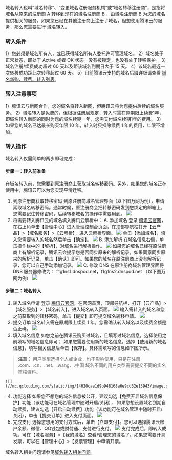 域名转入也叫“域名转移”、“变更域名注册服务机构”或“域名转移注册商”，是指将域名从原来的注册商 A 转移到现在的域名注册商 B ，由域名注册商 B 为您的域名提供相关的服务。如果您已经在其他注册商上注册了域名，但想使用腾讯云的服务，那么您需要进行 [域名转入](https://console.qcloud.com/domain/trans-in)。
### 转入条件
1）您必须是域名所有人，或已获得域名所有人委托许可管理域名。
2）域名处于正常状态，即处于 Active 或者 OK 状态。没有被锁定，也没有处于转移保护。
3）域名注册/续费成功超过 60 天以及距该域名到期日大于 15 天。
4）该域名最近一次转移成功距此次转移超过 60 天。
5）目前腾讯云支持的域名后缀详细请查看 [域名新购、续费、转入列表](https://buy.qcloud.com/domain?price=1)。

### 转入注意事项
1）腾讯云与新网合作，您的域名将转入新网，但腾讯云将为您提供后续的域名服务。 
2）域名转入是免费的，但根据注册局规定，转入时需在原期限上续费1年，即域名转入新网的同时为您的域名续期一年，您需支付域名续期1年的费用。 
3）如果您的域名已达最长购买年限 10 年，转入时只扣除续费 1 年的费用，年限不增加。

###  转入操作
域名转入仅需简单的两步即可完成：
#### 步骤一：转入前准备
在域名转入前，您需要到原注册商上获取域名转移密码。另外，如果您的域名正在使用中，腾讯云可以为您实现平滑迁移。
1. 到原注册商获取转移密码
到原注册商域名管理界面（以下图万网为例），申请索取域名转移密码。通常时候，原注册商会把转移密码发到您绑定的邮箱上，您需要记住转移密码，后续转移域名的操作中需要用到。
![](//mc.qcloudimg.com/static/img/74b36e7438ac6e13ba4363fba4b4be77/image.png)
2. 将需要转入腾讯云的域名填入腾讯云解析中：
A. 添加域名
  登录 [腾讯云官网](https://www.qcloud.com)，在右上角单击【管理中心】进入管理控制台页面，在顶部导航栏打开【云产品】>【域名服务】>【云解析】，进入云解析界面。
![](//mc.qcloudimg.com/static/img/9939a38dfa796e25aebaca2c726aa1cf/image.png)
单击【添加域名】，填入您需要转入的域名然后单击【确定】。
![](//mc.qcloudimg.com/static/img/d28d64c1afbc9b894e8041b421fb1e45/image.png)
B. 添加解析
在域名信息右侧，单击操作栏中的【解析】，对域名进行解析操作。
![](//mc.qcloudimg.com/static/img/579dcd2b3bc2230015c4c5607cc3391d/image.png)
如果您的域名已经在原注册商上有解析记录，腾讯云会提示您是否同步原来的解析记录，如果同意同步原来的解析记录，单击【确认】即可。如果您的域名在原注册商上没有解析记录，您可以自己手动添加记录。
![](//mc.qcloudimg.com/static/img/7f74b5b635158ac5dfbe57289dfec899/image.png)
C. 修改 DNS 
在原注册商域名管理界面将 DNS 服务器修改为： f1g1ns1.dnspod.net，f1g1ns2.dnspod.net （以下图万网为例）
![](//mc.qcloudimg.com/static/img/b02ec93cb73288b6ed9c7b301a309ae5/image.png)


#### 步骤二：域名转入
1. 转入域名申请
登录 [腾讯云官网](https://www.qcloud.com)，在官网首页，顶部导航栏，打开【云产品】>【域名服务】>【域名转入】，进入域名转入页面。
![](//mc.qcloudimg.com/static/img/f397ed83d2120ef7178118ab62379b57/image.png)
输入需转入的域名和您之前获取到的转移密码，单击【提交】即可提交域名转移申请。
![](//mc.qcloudimg.com/static/img/c7014a8966d390ed4f011f665053c833/image.png)
2. 提交订单
域名转入需在原期限上续费 1 年，您需确认转入域名以及续费金额是否正确。
![](//mc.qcloudimg.com/static/img/9f0405c4525519b5ebf459628c5ef996/image.png)
3. 填入域名信息
如您之前在腾讯云购买过域名，且填写过域名信息，选择使用之前填写的域名信息即可；
如果您需要使用新的域名信息，选择【使用新的域名信息】，填写相关信息后单击【保存】。具体需填写的信息如下图所示。
>**注意：**
>用户类型选择个人或企业，均不影响使用，只是在注册 .com、.cn、.net、.wang、.中国 域名不同的用户类型需要提交不同的实名审核资料。

	![](//mc.qcloudimg.com/static/img/14620cae1d9b948168a6e9cd32e13943/image.png)

4. 功能选择
如果您不想您的域名信息被公开，建议勾选【免费开启域名信息保护】功能（该功能可在域名管理中随时开启/关闭），
如果您想设置域名到期自动续费，建议勾选【开启自动续费】功能（该功能可在域名管理中随时开启/关闭），单击【提交订单】进入支付页面。
![](//mc.qcloudimg.com/static/img/3938f95155bc7f33eacd0ff5f8e506ee/image.png)
5. 完成支付
选择您想用的支付方式后，单击【立即支付】。您可以选择腾讯云账户余额、微信、QQ钱包或财付通、支付进行支付。
![](//mc.qcloudimg.com/static/img/2952ae8879208de37ccf0c4f878e55c8/image.png)
支付完成后，即转入成功。可在【域名服务】>【我的域名】查看/管理您的域名了。如果您需要开具发票，可以在【管理中心】>【发票管理】中申请开票。

域名转入相关问题请参见[域名转入相关问题](https://www.qcloud.com/document/product/242/8581)。
